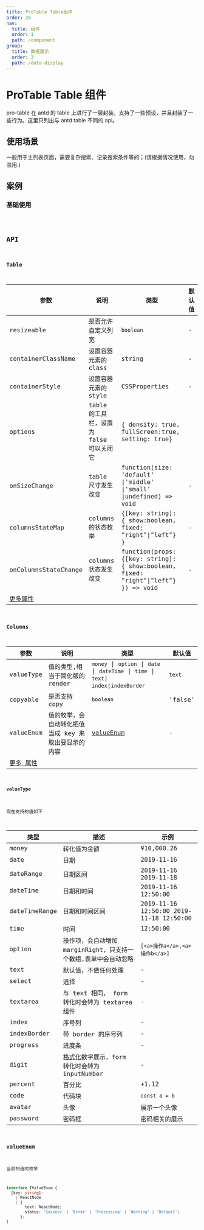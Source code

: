 ```yaml
---
title: ProTable Table组件
order: 20
nav:
  title: 组件
  order: 1
  path: /component
group:
  title: 数据展示
  order: 3
  path: /data-display
---
```


# ProTable Table 组件

pro-table 在 antd 的 table 上进行了一层封装，支持了一些预设，并且封装了一些行为。这里只列出与 antd table 不同的 api。

## 使用场景

一般用于主列表页面，需要复杂搜索、记录搜索条件等的；(请根据情况使用，勿滥用.)

## 案例

### 基础使用

<code src="../demos/pro-table/base.tsx" />

## API

### Table

| 参数 | 说明 | 类型 | 默认值 |
| --- | --- | --- | --- |
| resizeable | 是否允许自定义列宽 | `boolean` | - |
| containerClassName | 设置容器元素的 class | string | - |
| containerStyle | 设置容器元素的 style | CSSProperties | - |
| options | table 的工具栏，设置为 false 可以关闭它 | { density: true, fullScreen:true, setting: true} |
| onSizeChange | table 尺寸发生改变 | function(size: 'default' \|'middle' \|'small' \|undefined) => void | - |
| columnsStateMap | columns 的状态枚举 | {[key: string]: { show:boolean, fixed: "right"\|"left"} } | - |
| onColumnsStateChange | columns 状态发生改变 | function(props: {[key: string]: { show:boolean, fixed: "right"\|"left"} }) => void | - |
| [更多属性 ](https://ant.design/components/table-cn/#API) |  |  |  |

### Columns

| 参数 | 说明 | 类型 | 默认值 |
| --- | --- | --- | --- |
| valueType | 值的类型,相当于简化版的 render | `money` \| `option` \| `date` \| `dateTime` \| `time` \| `text`\| `index`\|`indexBorder` | `text` |
| copyable | 是否支持 copy | `boolean` | 'false' |
| valueEnum | 值的枚举，会自动转化把值当成 key 来取出要显示的内容 | [valueEnum](#valueenum) | - |
| [更多 属性 ](https://ant.design/components/table-cn/#Column) |  |

#### valueType

现在支持的值如下

| 类型 | 描述 | 示例 |
| --- | --- | --- |
| money | 转化值为金额 | ¥10,000.26 |
| date | 日期 | 2019-11-16 |
| dateRange | 日期区间 | 2019-11-16 2019-11-18 |
| dateTime | 日期和时间 | 2019-11-16 12:50:00 |
| dateTimeRange | 日期和时间区间 | 2019-11-16 12:50:00 2019-11-18 12:50:00 |
| time | 时间 | 12:50:00 |
| option | 操作项，会自动增加 marginRight，只支持一个数组,表单中会自动忽略 | `[<a>操作a</a>,<a>操作b</a>]` |
| text | 默认值，不做任何处理 | - |
| select | 选择 | - |
| textarea | 与 text 相同， form 转化时会转为 textarea 组件 | - |
| index | 序号列 | - |
| indexBorder | 带 border 的序号列 | - |
| progress | 进度条 | - |
| digit | [格式化](https://developer.mozilla.org/zh-CN/docs/Web/JavaScript/Reference/Global_Objects/Intl/NumberFormat)数字展示，form 转化时会转为 inputNumber | - |
| percent | 百分比 | +1.12 |
| code | 代码块 | `const a = b` |
| avatar | 头像 | 展示一个头像 |
| password | 密码框 | 密码相关的展示 |

### valueEnum

当前列值的枚举

```typescript | pure
interface IValueEnum {
  [key: string]:
    | ReactNode
    | {
        text: ReactNode;
        status: 'Success' | 'Error' | 'Processing' | 'Warning' | 'Default';
      };
}
```
